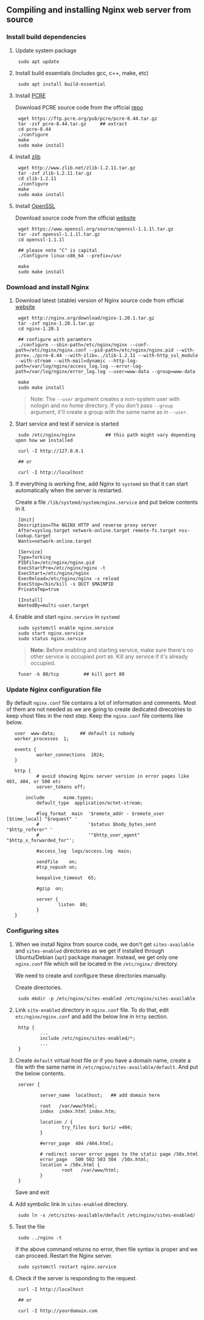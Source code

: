 ## Compiling and installing Nginx web server from source

### Install build dependencies 

1. Update system package

        sudo apt update

2. Install build essentials (includes gcc, c++, make, etc)

        sudo apt install build-essential

3. Install [PCRE](http://pcre.org/)

    Download PCRE source code from the official [repo](https://ftp.pcre.org/pub/pcre/)

        wget https://ftp.pcre.org/pub/pcre/pcre-8.44.tar.gz
        tar -zxf pcre-8.44.tar.gz     ## extract
        cd pcre-8.44  
        ./configure     
        make
        sudo make install

4. Install [zlib](http://www.zlib.net/)

        wget http://www.zlib.net/zlib-1.2.11.tar.gz
        tar -zxf zlib-1.2.11.tar.gz
        cd zlib-1.2.11
        ./configure
        make
        sudo make install

5. Install [OpenSSL](https://www.openssl.org/)

    Download source code from the official [website](https://www.openssl.org/source/)

        wget https://www.openssl.org/source/openssl-1.1.1l.tar.gz
        tar -zxf openssl-1.1.1l.tar.gz
        cd openssl-1.1.1l

        ## please note "C" is capital
        ./Configure linux-x86_64 --prefix=/usr

        make
        sudo make install

### Download and install Nginx

1. Download latest (stable) version of Nginx source code from official [website](http://nginx.org/en/download.html)

        wget http://nginx.org/download/nginx-1.20.1.tar.gz
        tar -zxf nginx-1.20.1.tar.gz
        cd nginx-1.20.1

        ## configure with paramters
        ./configure --sbin-path=/etc/nginx/nginx --conf-path=/etc/nginx/nginx.conf --pid-path=/etc/nginx/nginx.pid --with-pcre=../pcre-8.44 --with-zlib=../zlib-1.2.11 --with-http_ssl_module --with-stream --with-mail=dynamic --http-log-path=/var/log/nginx/access_log.log --error-log-path=/var/log/nginx/error_log.log --user=www-data --group=www-data

        make 
        sudo make install

   >Note: The `--user` argument creates a non-system user with nologin and no home directory. If you don't pass `--group` argument, it'll create a group with the same name as in `--user`.

2. Start service and test if service is started

        sudo /etc/nginx/nginx           ## this path might vary depending upon how we installed

        curl -I http://127.0.0.1

        ## or

        curl -I http://localhost


3. If everything is working fine, add Nginx to `systemd` so that it can start automatically when the server is restarted.

   Create a file `/lib/systemd/system/nginx.service` and put below contents in it.

        [Unit]
        Description=The NGINX HTTP and reverse proxy server
        After=syslog.target network-online.target remote-fs.target nss-lookup.target
        Wants=network-online.target

        [Service]
        Type=forking
        PIDFile=/etc/nginx/nginx.pid
        ExecStartPre=/etc/nginx/nginx -t
        ExecStart=/etc/nginx/nginx
        ExecReload=/etc/nginx/nginx -s reload
        ExecStop=/bin/kill -s QUIT $MAINPID
        PrivateTmp=true

        [Install]
        WantedBy=multi-user.target

4. Enable and start `nginx.service` in `systemd`

        sudo systemctl enable nginx.service
        sudo start nginx.service
        sudo status nginx.service

    >**Note:** Before enabling and starting service, make sure there's no other service is occupied port `80`. Kill any service if it's already occupied.

        fuser -k 80/tcp         ## kill port 80

### Update Nginx configuration file

By default `nginx.conf` file contains a lot of information and comments. Most of them are not needed as we are going to create dedicated direcotries to keep vhost files in the next step. Keep the `nginx.conf` file contents like below.

       user  www-data;         ## default is nobody
       worker_processes  1;

       events {
               worker_connections  1024;
       }

       http {
               # avoid showing Nginx server version in error pages like 403, 404, or 500 etc
               server_tokens off;

	       include       mime.types;
               default_type  application/octet-stream;

               #log_format  main  '$remote_addr - $remote_user [$time_local] "$request" '
               #                  '$status $body_bytes_sent "$http_referer" '
               #                  '"$http_user_agent" "$http_x_forwarded_for"';

               #access_log  logs/access.log  main;

               sendfile    on;
               #tcp_nopush on;

               keepalive_timeout  65;

               #gzip  on;

               server {
                       listen  80;
               }
       }

### Configuring sites

1. When we install Nginx from source code, we don't get `sites-available` and `sites-enabled` directories as we get if installed through Ubuntu/Debian (`apt`) package manager. Instead, we get only one `nginx.conf` file which will be located in the `/etc/nginx/` directory. 

   We need to create and configure these directories manually.

   Create directories.

        sudo mkdir -p /etc/nginx/sites-enabled /etc/nginx/sites-available

2. Link `site-enabled` directory in `nginx.conf` file. To do that, edit `etc/nginx/nginx.conf` and add the below line in `http` section.

        http {
                ...
                include /etc/nginx/sites-enabled/*;
                ...
        }

3. Create `default` virtual host file or if you have a domain name, create a file with the same name in `/etc/nginx/sites-available/default`. And put the below contents.

        server {

                server_name  localhost;   ## add domain here

                root   /var/www/html;
                index  index.html index.htm;
		    
                location / {
                        try_files $uri $uri/ =404; 
                }

                #error_page  404 /404.html;

                # redirect server error pages to the static page /50x.html
                error_page   500 502 503 504  /50x.html;
                location = /50x.html {
                        root   /var/www/html;
                }
        }

    Save and exit

4. Add symbolic link in `sites-enabled` directory.

        sudo ln -s /etc/sites-available/default /etc/nginx/sites-enabled/

5. Test the file

        sudo ../nginx -t

   If the above command returns no error, then file syntax is proper and we can proceed. Restart the Nginx server.

        sudo systemctl restart nginx.service

6. Check if the server is responding to the request.

        curl -I http://localhost

        ## or

        curl -I http://yourdomain.com






    

